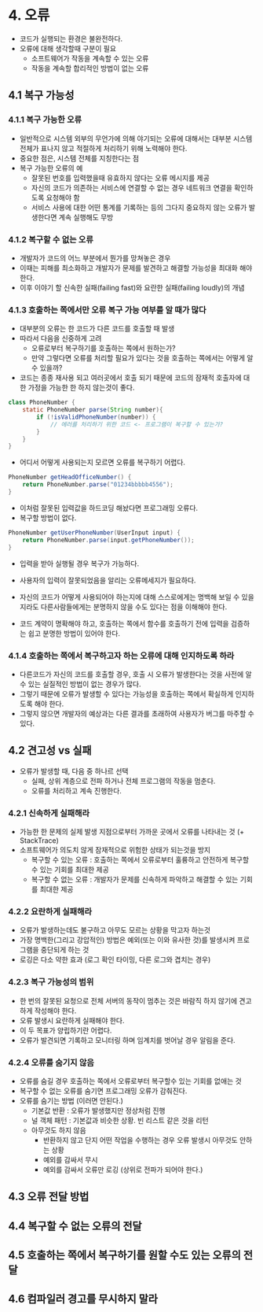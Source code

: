 # 4. 오류
- 코드가 실행되는 환경은 불완전하다.
- 오류에 대해 생각할때 구분이 필요
  - 소프트웨어가 작동을 계속할 수 있는 오류
  - 작동을 계속할 합리적인 방법이 없는 오류

## 4.1 복구 가능성
### 4.1.1 복구 가능한 오류
- 일반적으로 시스템 외부의 무언가에 의해 야기되는 오류에 대해서는 대부분 시스템 전체가 표나지 않고 적절하게 처리하기 위해 노력해야 한다.
- 중요한 점은, 시스템 전체를 지칭한다는 점
- 복구 가능한 오류의 예
  - 잘못된 번호를 입력했을때 유효하지 않다는 오류 메시지를 제공
  - 자신의 코드가 의존하는 서비스에 연결할 수 없는 경우 네트워크 연결을 확인하도록 요청해야 함
  - 서비스 사용에 대한 어떤 통계를 기록하는 등의 그다지 중요하지 않는 오류가 발생한다면 계속 실행해도 무방

### 4.1.2 복구할 수 없는 오류
- 개발자가 코드의 어느 부분에서 뭔가를 망쳐놓은 경우
- 이때는 피해를 최소화하고 개발자가 문제를 발견하고 해결할 가능성을 최대화 해야한다.
- 이후 이야기 할 신속한 실패(failing fast)와 요란한 실패(failing loudly)의 개념

### 4.1.3 호출하는 쪽에서만 오류 복구 가능 여부를 알 때가 많다
- 대부분의 오류는 한 코드가 다른 코드를 호출할 때 발생
- 따라서 다음을 신중하게 고려
  - 오류로부터 복구하기를 호출하는 쪽에서 원하는가?
  - 만약 그렇다면 오류를 처리할 필요가 있다는 것을 호출하는 쪽에서는 어떻게 알 수 있을까?
- 코드는 종종 재사용 되고 여러곳에서 호출 되기 때문에 코드의 잠재적 호출자에 대한 가정을 가능한 한 하지 않는것이 좋다.

```java
class PhoneNumber {
    static PhoneNumber parse(String number){
        if (!isValidPhoneNumber(number)) {
            // 에러를 처리하기 위한 코드 <- 프로그램이 복구할 수 있는가?
        }
    } 
}
```
  - 어디서 어떻게 사용되는지 모르면 오류를 복구하기 어렵다.

```java
PhoneNumber getHeadOfficeNumber() {
    return PhoneNumber.parse("01234bbbbb4556");
}
```
  - 이처럼 잘못된 입력값을 하드코딩 해놨다면 프로그래밍 오류다.
  - 복구할 방법이 없다.

```java
PhoneNumber getUserPhoneNumber(UserInput input) {
    return PhoneNumber.parse(input.getPhoneNumber());
}
``` 
  - 입력을 받아 실행될 경우 복구가 가능하다.
  - 사용자의 입력이 잘못되었음을 알리는 오류메세지가 필요하다.

- 자신의 코드가 어떻게 사용되어야 하는지에 대해 스스로에게는 명백해 보일 수 있을지라도 다른사람들에게는 분명하지 않을 수도 있다는 점을 이해해야 한다.
- 코드 계약이 명확해야 하고, 호출하는 쪽에서 함수를 호출하기 전에 입력을 검증하는 쉽고 분명한 방법이 있어야 한다.

### 4.1.4 호출하는 쪽에서 복구하고자 하는 오류에 대해 인지하도록 하라
- 다른코드가 자신의 코드를 호출할 경우, 호출 시 오류가 발생한다는 것을 사전에 알 수 있는 실질적인 방법이 없는 경우가 많다.
- 그렇기 때문에 오류가 발생할 수 있다는 가능성을 호출하는 쪽에서 확실하게 인지하도록 해야 한다.
- 그렇지 않으면 개발자의 예상과는 다른 결과를 초래하여 사용자가 버그를 마주할 수 있다.

## 4.2 견고성 vs 실패
- 오류가 발생할 때, 다음 중 하나르 선택
  - 실패, 상위 계층으로 전파 하거나 전체 프로그램의 작동을 멈춘다.
  - 오류를 처리하고 계속 진행한다.

### 4.2.1 신속하게 실패해라
- 가능한 한 문제의 실제 발생 지점으로부터 가까운 곳에서 오류를 나타내는 것 (+ StackTrace)
- 소프트웨어가 의도치 않게 잠재적으로 위험한 상태가 되는것을 방지
  - 복구할 수 있는 오류 : 호출하는 쪽에서 오류로부터 훌륭하고 안전하게 복구할 수 있는 기회를 최대한 제공
  - 복구할 수 없는 오류 : 개발자가 문제를 신속하게 파악하고 해결할 수 있는 기회를 최대한 제공

### 4.2.2 요란하게 실패해라
- 오류가 발생하는데도 불구하고 아무도 모르는 상황을 막고자 하는것
- 가장 명백한(그리고 강압적인) 방법은 예외(또는 이와 유사한 것)를 발생시켜 프로그램을 중단되게 하는 것
- 로깅은 다소 약한 효과 (로그 확인 타이밍, 다른 로그와 겹치는 경우)

### 4.2.3 복구 가능성의 범위
- 한 번의 잘못된 요청으로 전체 서버의 동작이 멈추는 것은 바람직 하지 않기에 견고하게 작성해야 한다.
- 오류 발생시 요란하게 실패해야 한다.
- 이 두 목표가 양립하기란 어렵다.
- 오류가 발견되면 기록하고 모니터링 하며 임계치를 벗어날 경우 알림을 준다.

### 4.2.4 오류를 숨기지 않음
- 오류를 숨길 경우 호출하는 쪽에서 오류로부터 복구할수 있는 기회를 없애는 것
- 복구할 수 없는 오류를 숨기면 프로그래밍 오류가 감춰진다.
- 오류를 숨기는 방법 (이러면 안된다.)
  - 기본값 반환 : 오류가 발생했지만 정상처럼 진행
  - 널 객체 패턴 : 기본값과 비슷한 상황. 빈 리스트 같은 것을 리턴
  - 아무것도 하지 않음
    - 반환하지 않고 단지 어떤 작업을 수행하는 경우 오류 발생시 아무것도 안하는 상황
    - 예외를 감싸서 무시
    - 예외를 감싸서 오류만 로깅 (상위로 전파가 되어야 한다.) 

## 4.3 오류 전달 방법

## 4.4 복구할 수 없는 오류의 전달

## 4.5 호출하는 쪽에서 복구하기를 원할 수도 있는 오류의 전달

## 4.6 컴파일러 경고를 무시하지 말라